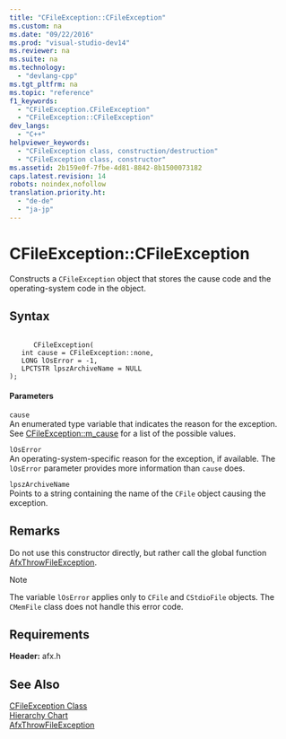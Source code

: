 ```yaml
---
title: "CFileException::CFileException"
ms.custom: na
ms.date: "09/22/2016"
ms.prod: "visual-studio-dev14"
ms.reviewer: na
ms.suite: na
ms.technology: 
  - "devlang-cpp"
ms.tgt_pltfrm: na
ms.topic: "reference"
f1_keywords: 
  - "CFileException.CFileException"
  - "CFileException::CFileException"
dev_langs: 
  - "C++"
helpviewer_keywords: 
  - "CFileException class, construction/destruction"
  - "CFileException class, constructor"
ms.assetid: 2b159e0f-7fbe-4d81-8842-8b1500073182
caps.latest.revision: 14
robots: noindex,nofollow
translation.priority.ht: 
  - "de-de"
  - "ja-jp"
---
```

# CFileException::CFileException
Constructs a `CFileException` object that stores the cause code and the operating-system code in the object.  
  
## Syntax  
  
```  
  
      CFileException(   
   int cause = CFileException::none,    
   LONG lOsError = -1,    
   LPCTSTR lpszArchiveName = NULL   
);  
```  
  
#### Parameters  
 `cause`  
 An enumerated type variable that indicates the reason for the exception. See [CFileException::m_cause](../vs140/cfileexception--m_cause.md) for a list of the possible values.  
  
 `lOsError`  
 An operating-system-specific reason for the exception, if available. The `lOsError` parameter provides more information than `cause` does.  
  
 `lpszArchiveName`  
 Points to a string containing the name of the `CFile` object causing the exception.  
  
## Remarks  
 Do not use this constructor directly, but rather call the global function [AfxThrowFileException](../vs140/afxthrowfileexception.md).  
  
> [!NOTE]
>  The variable `lOsError` applies only to `CFile` and `CStdioFile` objects. The `CMemFile` class does not handle this error code.  
  
## Requirements  
 **Header:** afx.h  
  
## See Also  
 [CFileException Class](../vs140/cfileexception-class.md)   
 [Hierarchy Chart](../vs140/hierarchy-chart.md)   
 [AfxThrowFileException](../vs140/afxthrowfileexception.md)